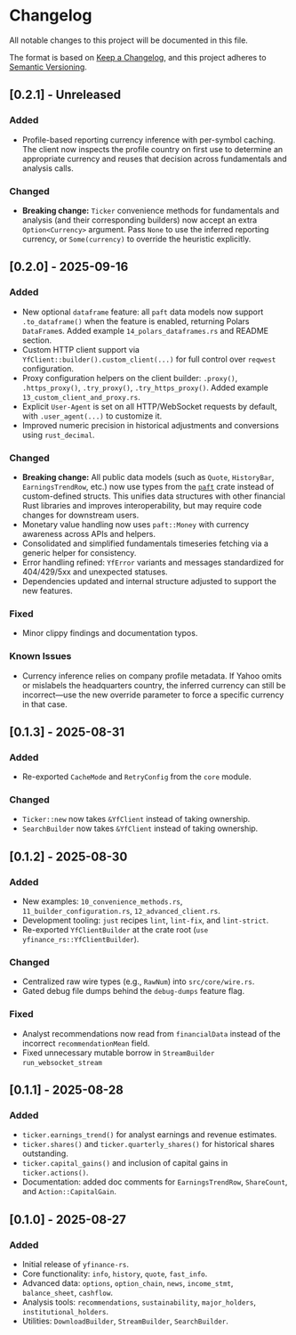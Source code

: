 # Changelog

All notable changes to this project will be documented in this file.

The format is based on [Keep a Changelog](https://keepachangelog.com/en/1.0.0/), and this project adheres to [Semantic Versioning](https://semver.org/spec/v2.0.0.html).

## [0.2.1] - Unreleased

### Added

- Profile-based reporting currency inference with per-symbol caching. The client now inspects the profile country on first use to determine an appropriate currency and reuses that decision across fundamentals and analysis calls.

### Changed

- **Breaking change:** `Ticker` convenience methods for fundamentals and analysis (and their corresponding builders) now accept an extra `Option<Currency>` argument. Pass `None` to use the inferred reporting currency, or `Some(currency)` to override the heuristic explicitly.

## [0.2.0] - 2025-09-16

### Added

- New optional `dataframe` feature: all `paft` data models now support `.to_dataframe()` when the feature is enabled, returning Polars `DataFrame`s. Added example `14_polars_dataframes.rs` and README section.
- Custom HTTP client support via `YfClient::builder().custom_client(...)` for full control over `reqwest` configuration.
- Proxy configuration helpers on the client builder: `.proxy()`, `.https_proxy()`, `.try_proxy()`, `.try_https_proxy()`. Added example `13_custom_client_and_proxy.rs`.
- Explicit `User-Agent` is set on all HTTP/WebSocket requests by default, with `.user_agent(...)` to customize it.
- Improved numeric precision in historical adjustments and conversions using `rust_decimal`.

### Changed

- **Breaking change:** All public data models (such as `Quote`, `HistoryBar`, `EarningsTrendRow`, etc.) now use types from the [`paft`](https://crates.io/crates/paft) crate instead of custom-defined structs. This unifies data structures with other financial Rust libraries and improves interoperability, but may require code changes for downstream users.
- Monetary value handling now uses `paft::Money` with currency awareness across APIs and helpers.
- Consolidated and simplified fundamentals timeseries fetching via a generic helper for consistency.
- Error handling refined: `YfError` variants and messages standardized for 404/429/5xx and unexpected statuses.
- Dependencies updated and internal structure adjusted to support the new features.

### Fixed

- Minor clippy findings and documentation typos.

### Known Issues

- Currency inference relies on company profile metadata. If Yahoo omits or mislabels the headquarters country, the inferred currency can still be incorrect—use the new override parameter to force a specific currency in that case.

## [0.1.3] - 2025-08-31

### Added
- Re-exported `CacheMode` and `RetryConfig` from the `core` module.

### Changed
- `Ticker::new` now takes `&YfClient` instead of taking ownership.
- `SearchBuilder` now takes `&YfClient` instead of taking ownership.

## [0.1.2] - 2025-08-30

### Added
- New examples: `10_convenience_methods.rs`, `11_builder_configuration.rs`, `12_advanced_client.rs`.
- Development tooling: `just` recipes `lint`, `lint-fix`, and `lint-strict`.
- Re-exported `YfClientBuilder` at the crate root (`use yfinance_rs::YfClientBuilder`).

### Changed
- Centralized raw wire types (e.g., `RawNum`) into `src/core/wire.rs`.
- Gated debug file dumps behind the `debug-dumps` feature flag.

### Fixed
- Analyst recommendations now read from `financialData` instead of the incorrect `recommendationMean` field.
- Fixed unnecessary mutable borrow in `StreamBuilder` `run_websocket_stream`

## [0.1.1] - 2025-08-28

### Added
- `ticker.earnings_trend()` for analyst earnings and revenue estimates.
- `ticker.shares()` and `ticker.quarterly_shares()` for historical shares outstanding.
- `ticker.capital_gains()` and inclusion of capital gains in `ticker.actions()`.
- Documentation: added doc comments for `EarningsTrendRow`, `ShareCount`, and `Action::CapitalGain`.

## [0.1.0] - 2025-08-27

### Added
- Initial release of `yfinance-rs`.
- Core functionality: `info`, `history`, `quote`, `fast_info`.
- Advanced data: `options`, `option_chain`, `news`, `income_stmt`, `balance_sheet`, `cashflow`.
- Analysis tools: `recommendations`, `sustainability`, `major_holders`, `institutional_holders`.
- Utilities: `DownloadBuilder`, `StreamBuilder`, `SearchBuilder`.

